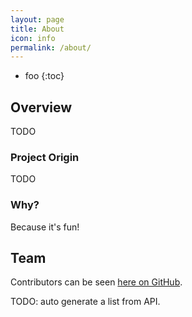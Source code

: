 ```yaml
---
layout: page
title: About
icon: info
permalink: /about/
---
```


* foo
{:toc}

## Overview

TODO

### Project Origin

TODO

### Why?

Because it's fun!

## Team

Contributors can be seen [here on GitHub](https://github.com/benvanik/xenia/graphs/contributors).

TODO: auto generate a list from API.
